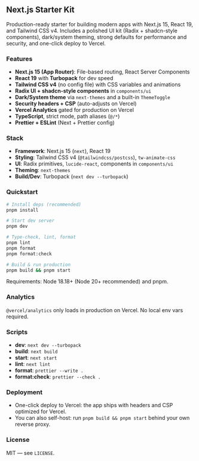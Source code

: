 ## Next.js Starter Kit

Production-ready starter for building modern apps with Next.js 15, React 19, and Tailwind CSS v4. Includes a polished UI kit (Radix + shadcn-style components), dark/system theming, strong defaults for performance and security, and one-click deploy to Vercel.

### Features

- **Next.js 15 (App Router)**: File-based routing, React Server Components
- **React 19** with **Turbopack** for dev speed
- **Tailwind CSS v4** (no config file) with CSS variables and animations
- **Radix UI + shadcn-style components** in `components/ui`
- **Dark/System theme** via `next-themes` and a built-in `ThemeToggle`
- **Security headers + CSP** (auto-adjusts on Vercel)
- **Vercel Analytics** gated for production on Vercel
- **TypeScript**, strict mode, path aliases (`@/*`)
- **Prettier + ESLint** (Next + Prettier config)

### Stack

- **Framework**: Next.js 15 (`next`), React 19
- **Styling**: Tailwind CSS v4 (`@tailwindcss/postcss`), `tw-animate-css`
- **UI**: Radix primitives, `lucide-react`, components in `components/ui`
- **Theming**: `next-themes`
- **Build/Dev**: Turbopack (`next dev --turbopack`)

### Quickstart

```bash
# Install deps (recommended)
pnpm install

# Start dev server
pnpm dev

# Type-check, lint, format
pnpm lint
pnpm format
pnpm format:check

# Build & run production
pnpm build && pnpm start
```

Requirements: Node 18.18+ (Node 20+ recommended) and pnpm.

### Analytics

`@vercel/analytics` only loads in production on Vercel. No local env vars required.

### Scripts

- **dev**: `next dev --turbopack`
- **build**: `next build`
- **start**: `next start`
- **lint**: `next lint`
- **format**: `prettier --write .`
- **format:check**: `prettier --check .`

### Deployment

- One-click deploy to Vercel: the app ships with headers and CSP optimized for Vercel.
- You can also self-host: run `pnpm build && pnpm start` behind your own reverse proxy.

### License

MIT — see `LICENSE`.
